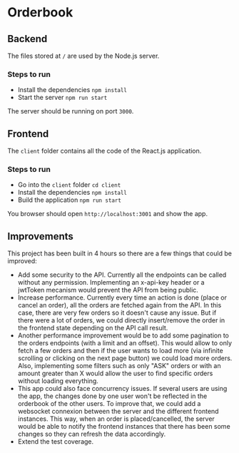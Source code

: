 <!-- prettier-ignore-start -->

# Orderbook

## Backend

The files stored at `/` are used by the Node.js server.

### Steps to run

- Install the dependencies `npm install`
- Start the server `npm run start`

The server should be running on port `3000`.

## Frontend

The `client` folder contains all the code of the React.js application.

### Steps to run

- Go into the `client` folder `cd client`
- Install the dependencies `npm install`
- Build the application `npm run start`

You browser should open `http://localhost:3001` and show the app.

## Improvements

This project has been built in 4 hours so there are a few things that could be improved:

- Add some security to the API. Currently all the endpoints can be called without any permission. Implementing an x-api-key header or a jwtToken mecanism would prevent the API from being public.
- Increase performance. Currently every time an action is done (place or cancel an order), all the orders are fetched again from the API. In this case, there are very few orders so it doesn't cause any issue. But if there were a lot of orders, we could directly insert/remove the order in the frontend state depending on the API call result.
- Another performance improvement would be to add some pagination to the orders endpoints (with a limit and an offset). This would allow to only fetch a few orders and then if the user wants to load more (via infinite scrolling or clicking on the next page button) we could load more orders. Also, implementing some filters such as only "ASK" orders or with an amount greater than X would allow the user to find specific orders without loading everything.
- This app could also face concurrency issues. If several users are using the app, the changes done by one user won't be reflected in the orderbook of the other users. To improve that, we could add a websocket connexion between the server and the different frontend instances. This way, when an order is placed/cancelled, the server would be able to notify the frontend instances that there has been some changes so they can refresh the data accordingly.
- Extend the test coverage.
